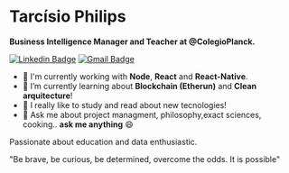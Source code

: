 # Tarcísio Philips

**Business Intelligence Manager and Teacher at @ColegioPlanck.**

[![Linkedin Badge](https://img.shields.io/badge/-Linkedin-blue?style=flat-square&logo=Linkedin&logoColor=white&link=https://www.linkedin.com/in/tarcisiophilips/)](https://www.linkedin.com/in/tarcisiophilips/)
[![Gmail Badge](https://img.shields.io/badge/-Gmail-c14438?style=flat-square&logo=Gmail&logoColor=white&link=mailto:tarcisio.rodrigues@professor.colegioplanck.com.br)](mailto:tarcisio.rodrigues@professor.colegioplanck.com.br)

- 🔭 I'm currently working with **Node**, **React** and **React-Native**.
- 🌱 I’m currently learning about **Blockchain (Etherun)** and **Clean arquitecture**!
- 📡 I really like to study and read about new tecnologies!
- 💬 Ask me about project managment, philosophy,exact sciences, cooking.. **ask me anything** 😄

Passionate about education and data enthusiastic.

"Be brave, be curious, be determined, overcome the odds. It is possible"

<!--
**Taaaaaar/Taaaaaar** is a ✨ _special_ ✨ repository because its `README.md` (this file) appears on your GitHub profile.

Here are some ideas to get you started:

- 🔭 I’m currently working on ...
- 🌱 I’m currently learning ...
- 👯 I’m looking to collaborate on ...
- 🤔 I’m looking for help with ...
- 💬 Ask me about ...
- 📫 How to reach me: ...
- 😄 Pronouns: ...
- ⚡ Fun fact: ...
-->
